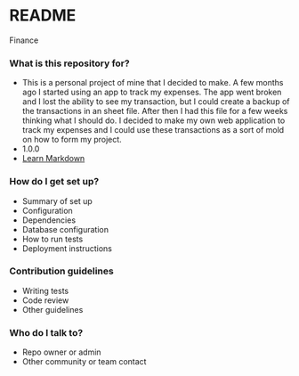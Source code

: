 # README #

Finance

### What is this repository for? ###

* This is a personal project of mine that I decided to make. A few months ago I started using an app to track my expenses. The app went broken and I lost the ability to see my transaction, but I could create a backup of the transactions in an sheet file. After then I had this file for a few weeks thinking what I should do. I decided to make my own web application to track my expenses and I could use these transactions as a sort of mold on how to form my project.
* 1.0.0
* [Learn Markdown](https://bitbucket.org/tutorials/markdowndemo)

### How do I get set up? ###

* Summary of set up
* Configuration
* Dependencies
* Database configuration
* How to run tests
* Deployment instructions

### Contribution guidelines ###

* Writing tests
* Code review
* Other guidelines

### Who do I talk to? ###

* Repo owner or admin
* Other community or team contact